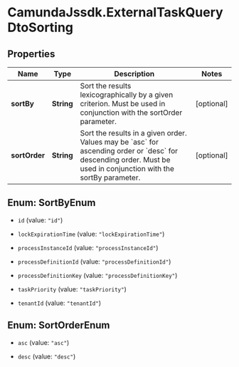 # CamundaJssdk.ExternalTaskQueryDtoSorting

## Properties

Name | Type | Description | Notes
------------ | ------------- | ------------- | -------------
**sortBy** | **String** | Sort the results lexicographically by a given criterion. Must be used in conjunction with the sortOrder parameter. | [optional] 
**sortOrder** | **String** | Sort the results in a given order. Values may be &#x60;asc&#x60; for ascending order or &#x60;desc&#x60; for descending order. Must be used in conjunction with the sortBy parameter. | [optional] 



## Enum: SortByEnum


* `id` (value: `"id"`)

* `lockExpirationTime` (value: `"lockExpirationTime"`)

* `processInstanceId` (value: `"processInstanceId"`)

* `processDefinitionId` (value: `"processDefinitionId"`)

* `processDefinitionKey` (value: `"processDefinitionKey"`)

* `taskPriority` (value: `"taskPriority"`)

* `tenantId` (value: `"tenantId"`)





## Enum: SortOrderEnum


* `asc` (value: `"asc"`)

* `desc` (value: `"desc"`)




